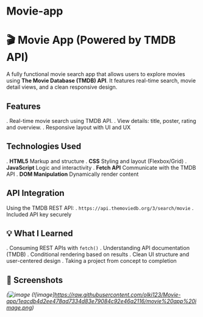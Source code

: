 # Movie-app
# 🎬 Movie App (Powered by TMDB API)

A fully functional movie search app that allows users to explore movies using **The Movie Database (TMDB) API**. It features real-time search,
movie detail views, and a clean responsive design.

##  Features

. Real-time movie search using TMDB API.
. View details: title, poster,  rating and overview.
. Responsive layout with UI and UX

##  Technologies Used

. **HTML5** Markup and structure
. **CSS** Styling and layout (Flexbox/Grid)
. **JavaScript** Logic and interactivity
. **Fetch API** Communicate with the TMDB API
. **DOM Manipulation** Dynamically render content

##  API Integration

Using the TMDB REST API:
. `https://api.themoviedb.org/3/search/movie`
. Included API key securely

## 💡 What I Learned

. Consuming REST APIs with `fetch()`
. Understanding API documentation (TMDB)
. Conditional rendering based on results
. Clean UI structure and user-centered design
. Taking a project from concept to completion

## 📸 Screenshots

*(![image](https://github.com/user-attachments/assets/f2cf10c2-0628-4a74-8b7a-989c7dcccb16)*
*(![image]https://raw.githubusercontent.com/olki123/Movie-app/1eacdb4d2ee478ad7334d83e79084c92e46a2116/movie%20app%20image.png)*





